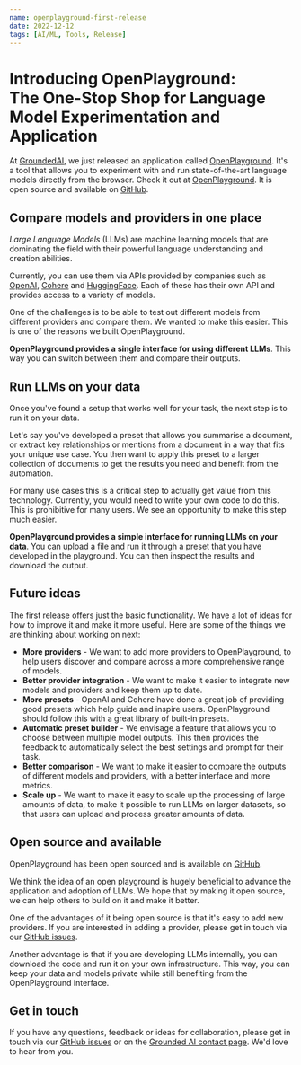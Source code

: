 ```yaml
---
name: openplayground-first-release
date: 2022-12-12
tags: [AI/ML, Tools, Release]
---
```


# Introducing OpenPlayground:<br/>The One-Stop Shop for Language Model Experimentation and Application

At [GroundedAI](https://groundedai.company), we just released an application called [OpenPlayground](https://openplayground.groundedai.company). It's a tool that allows you to experiment with and run state-of-the-art language models directly from the browser. Check it out at [OpenPlayground](https://openplayground.groundedai.company). It is open source and available on [GitHub](https://github.com/groundedai/openplayground).

## Compare models and providers in one place

_Large Language Models_ (LLMs) are machine learning models that are dominating the field with their powerful language understanding and creation abilities.

Currently, you can use them via APIs provided by companies such as [OpenAI](https://openai.com/), [Cohere](https://cohere.ai/) and [HuggingFace](https://huggingface.co/). Each of these has their own API and provides access to a variety of models.

One of the challenges is to be able to test out different models from different providers and compare them. We wanted to make this easier. This is one of the reasons we built OpenPlayground.

**OpenPlayground provides a single interface for using different LLMs**. This way you can switch between them and compare their outputs.

## Run LLMs on your data

Once you've found a setup that works well for your task, the next step is to run it on your data.

Let's say you've developed a preset that allows you summarise a document, or extract key relationships or mentions from a document in a way that fits your unique use case. You then want to apply this preset to a larger collection of documents to get the results you need and benefit from the automation.

For many use cases this is a critical step to actually get value from this technology. Currently, you would need to write your own code to do this. This is prohibitive for many users. We see an opportunity to make this step much easier.

**OpenPlayground provides a simple interface for running LLMs on your data**. You can upload a file and run it through a preset that you have developed in the playground. You can then inspect the results and download the output.

## Future ideas

The first release offers just the basic functionality. We have a lot of ideas for how to improve it and make it more useful. Here are some of the things we are thinking about working on next:

- **More providers** - We want to add more providers to OpenPlayground, to help users discover and compare across a more comprehensive range of models.
- **Better provider integration** - We want to make it easier to integrate new models and providers and keep them up to date.
- **More presets** - OpenAI and Cohere have done a great job of providing good presets which help guide and inspire users. OpenPlayground should follow this with a great library of built-in presets.
- **Automatic preset builder** - We envisage a feature that allows you to choose between multiple model outputs. This then provides the feedback to automatically select the best settings and prompt for their task.
- **Better comparison** - We want to make it easier to compare the outputs of different models and providers, with a better interface and more metrics.
- **Scale up** - We want to make it easy to scale up the processing of large amounts of data, to make it possible to run LLMs on larger datasets, so that users can upload and process greater amounts of data.

## Open source and available

OpenPlayground has been open sourced and is available on [GitHub](https://github.com/groundedai/openplayground).

We think the idea of an open playground is hugely beneficial to advance the application and adoption of LLMs. We hope that by making it open source, we can help others to build on it and make it better.

One of the advantages of it being open source is that it's easy to add new providers. If you are interested in adding a provider, please get in touch via our [GitHub issues](https://github.com/groundedai/openplayground/issues).

Another advantage is that if you are developing LLMs internally, you can download the code and run it on your own infrastructure. This way, you can keep your data and models private while still benefiting from the OpenPlayground interface.

## Get in touch

If you have any questions, feedback or ideas for collaboration, please get in touch via our [GitHub issues](https://github.com/groundedai/openplayground/issues) or on the [Grounded AI contact page](https://www.groundedai.company/contact-us). We'd love to hear from you.
